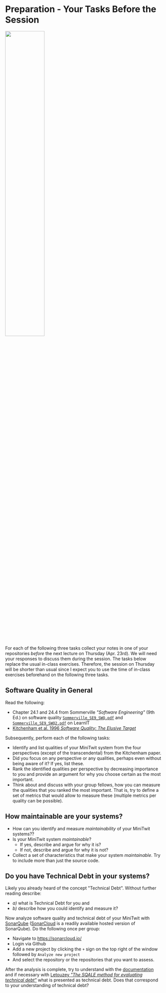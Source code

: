 # Preparation - Your Tasks Before the Session

<img src="https://media.giphy.com/media/13GIgrGdslD9oQ/giphy.gif" width=50%/>

For each of the following three tasks collect your notes in one of your repositories _before_ the next lecture on Thursday (Apr. 23rd). We will need your responses to discuss them during the session. The tasks below replace the usual in-class exercises. Therefore, the session on Thursday will be shorter than usual since I expect you to use the time of in-class exercises beforehand on the following three tasks.


## Software Quality in General

Read the following:

  * Chapter 24.1 and 24.4 from Sommerville _"Software Engineering"_ (9th Ed.) on software quality [`Sommerville_SE9_SWQ.pdf`](https://learnit.itu.dk/mod/resource/view.php?id=118627) and [`Sommerville_SE9_SWQ2.pdf`](https://learnit.itu.dk/mod/resource/view.php?id=118628) on LearnIT
  * [Kitchenham et al. 1996 _Software Quality: The Elusive Target_](http://citeseerx.ist.psu.edu/viewdoc/download?doi=10.1.1.91.9555&rep=rep1&type=pdf)

Subsequently, perform each of the following tasks:

  * Identify and list qualities of your MiniTwit system from the four perspectives (except of the transcendental) from the Kitchenham paper.
  * Did you focus on any perspective or any qualities, perhaps even without being aware of it? If yes, list these.
  * Rank the identified qualities per perspective by decreasing importance to you and provide an argument for why you choose certain as the most important.
  * Think about and discuss with your group fellows, how you can measure the  qualities that you ranked the most important. That is, try to define a set of metrics that would allow to measure these (multiple metrics per quality can be possible).


## How maintainable are your systems? 

  * How can you identify and measure _maintainability_ of your MiniTwit systems??
  * Is your MiniTwit system _maintainable_?
    - If yes, describe and argue for why it is?
    - If not, describe and argue for why it is not?
  * Collect a set of characteristics that make your system _maintainable_. Try to include more than just the source code.


## Do you have Technical Debt in your systems?

Likely you already heard of the concept "Technical Debt". Without further reading describe:

  * _a)_ what is Technical Debt for you and 
  * _b)_ describe how you could identify and measure it?


Now analyze software quality and technical debt of your MiniTwit with [SonarQube](https://www.sonarqube.org/) ([SonarCloud](https://sonarcloud.io/) is a readily available hosted version of SonarQube). Do the following once per group:

  * Navigate to https://sonarcloud.io/
  * Login via Github
  * Add a new project by clicking the `+` sign on the top right of the window followed by `Analyze new project`
  * And select the repository or the repositories that you want to assess.

After the analysis is complete, try to understand with the [documentation](https://docs.sonarqube.org/latest/user-guide/metric-definitions/#header-4) and if necessary with [Letouzey _"The SQALE method for evaluating technical debt"_](https://www.researchgate.net/profile/Jean_Louis_Letouzey/publication/239763591_The_SQALE_method_for_evaluating_Technical_Debt/links/0c9605357748774a21000000/The-SQALE-method-for-evaluating-Technical-Debt.pdf) what is presented as technical debt. Does that correspond to your understanding of technical debt?



<!--
[The SQALE Method](https://www.researchgate.net/profile/Jean_Louis_Letouzey/publication/262863290_The_SQALE_Method_Definition_Document/links/00b7d53907340114f5000000/The-SQALE-Method-Definition-Document.pdf)
-->

